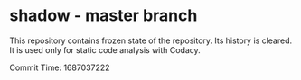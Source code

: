 # shadow - master branch

This repository contains frozen state of the repository.
Its history is cleared. It is used only for static code
analysis with Codacy.

Commit Time: 1687037222